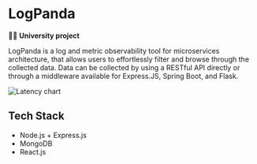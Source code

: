 # LogPanda

👨‍🎓 **University project**

LogPanda is a log and metric observability tool for microservices architecture, that allows users to effortlessly filter and browse through the collected data. 
Data can be collected by using a RESTful API directly or through a middleware available for Express.JS, Spring Boot, and Flask.

![Latency chart](https://github.com/Warzecha/log-panda-frontend/blob/b31fda2dab5a4de08fb5663bc39b27faad601b00/public/preview.png)

## Tech Stack
* Node.js + Express.js
* MongoDB
* React.js

